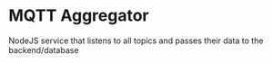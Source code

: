 # MQTT Aggregator

NodeJS service that listens to all topics and passes their data to the backend/database
